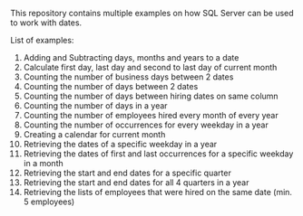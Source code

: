 This repository contains multiple examples on how SQL Server can be used to work with dates.

List of examples:
1) Adding and Subtracting days, months and years to a date
2) Calculate first day, last day and second to last day of current month
3) Counting the number of business days between 2 dates
4) Counting the number of days between 2 dates
5) Counting the number of days between hiring dates on same column 
6) Counting the number of days in a year
7) Counting the number of employees hired every month of every year
8) Counting the number of occurrences for every weekday in a year
9) Creating a calendar for current month
10) Retrieving the dates of a specific weekday in a year
11) Retrieving the dates of first and last occurrences for a specific weekday in a month
12) Retrieving the start and end dates for a specific quarter
13) Retrieving the start and end dates for all 4 quarters in a year
14) Retrieving the lists of employees that were hired on the same date (min. 5 employees)
